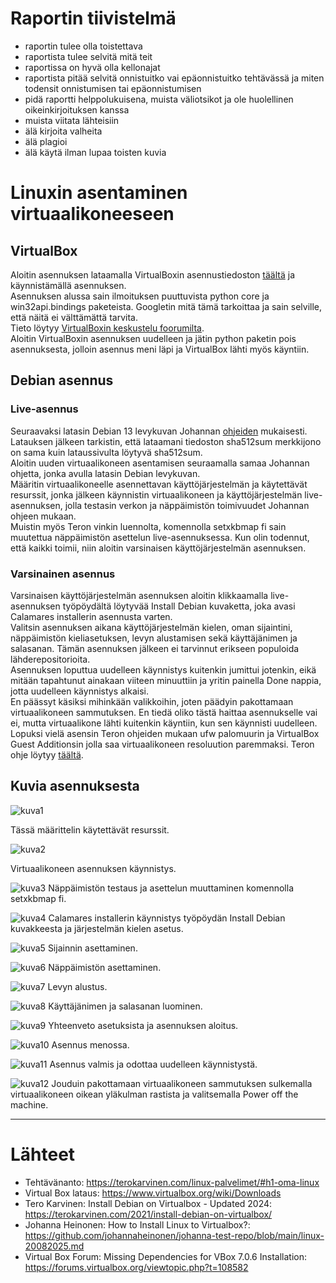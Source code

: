 # Raportin tiivistelmä

- raportin tulee olla toistettava
- raportista tulee selvitä mitä teit
- raportissa on hyvä olla kellonajat
- raportista pitää selvitä onnistuitko vai epäonnistuitko tehtävässä ja miten todensit onnistumisen tai epäonnistumisen
- pidä raportti helppolukuisena, muista väliotsikot ja ole huolellinen oikeinkirjoituksen kanssa
- muista viitata lähteisiin
- älä kirjoita valheita
- älä plagioi
- älä käytä ilman lupaa toisten kuvia

# Linuxin asentaminen virtuaalikoneeseen

## VirtualBox

Aloitin asennuksen lataamalla VirtualBoxin asennustiedoston [täältä](https://www.virtualbox.org/wiki/Downloads) ja käynnistämällä asennuksen.  
Asennuksen alussa sain ilmoituksen puuttuvista python core ja win32api.bindings paketeista. Googletin mitä tämä tarkoittaa ja sain selville, että näitä ei välttämättä tarvita.  
Tieto löytyy [VirtualBoxin keskustelu foorumilta](https://forums.virtualbox.org/viewtopic.php?t=108582).  
Aloitin VirtualBoxin asennuksen uudelleen ja jätin python paketin pois asennuksesta, jolloin asennus meni läpi ja VirtualBox lähti myös käyntiin.

## Debian asennus

### Live-asennus

Seuraavaksi latasin Debian 13 levykuvan Johannan [ohjeiden](https://github.com/johannaheinonen/johanna-test-repo/blob/main/linux-20082025.md) mukaisesti.  
Latauksen jälkeen tarkistin, että lataamani tiedoston sha512sum merkkijono on sama kuin lataussivulta löytyvä sha512sum.  
Aloitin uuden virtuaalikoneen asentamisen seuraamalla samaa Johannan ohjetta, jonka avulla latasin Debian levykuvan.  
Määritin virtuaalikoneelle asennettavan käyttöjärjestelmän ja käytettävät resurssit, jonka jälkeen käynnistin virtuaalikoneen ja käyttöjärjestelmän live-asennuksen, jolla testasin verkon ja näppäimistön toimivuudet Johannan ohjeen mukaan.  
Muistin myös Teron vinkin luennolta, komennolla setxkbmap fi sain muutettua näppäimistön asettelun live-asennuksessa. Kun olin todennut, että kaikki toimii, niin aloitin varsinaisen käyttöjärjestelmän asennuksen.

### Varsinainen asennus

Varsinaisen käyttöjärjestelmän asennuksen aloitin klikkaamalla live-asennuksen työpöydältä löytyvää Install Debian kuvaketta, joka avasi Calamares installerin asennusta varten.  
Valitsin asennuksen aikana käyttöjärjestelmän kielen, oman sijaintini, näppäimistön kieliasetuksen, levyn alustamisen sekä käyttäjänimen ja salasanan. Tämän asennuksen jälkeen ei tarvinnut erikseen populoida lähderepositorioita.  
Asennuksen loputtua uudelleen käynnistys kuitenkin jumittui jotenkin, eikä mitään tapahtunut ainakaan viiteen minuuttiin ja yritin painella Done nappia, jotta uudelleen käynnistys alkaisi.  
En päässyt käsiksi mihinkään valikkoihin, joten päädyin pakottamaan virtuaalikoneen sammutuksen. En tiedä oliko tästä haittaa asennukselle vai ei, mutta virtuaalikone lähti kuitenkin käyntiin, kun sen käynnisti uudelleen.  
Lopuksi vielä asensin Teron ohjeiden mukaan ufw palomuurin ja VirtualBox Guest Additionsin jolla saa virtuaalikoneen resoluution paremmaksi. Teron ohje löytyy [täältä](https://terokarvinen.com/2021/install-debian-on-virtualbox/).

## Kuvia asennuksesta

![kuva1](/pictures/newVM2.png)

Tässä määrittelin käytettävät resurssit.

![kuva2](/pictures/newVM5.png)

Virtuaalikoneen asennuksen käynnistys.

![kuva3](/pictures/newVM6.png)
Näppäimistön testaus ja asettelun muuttaminen komennolla setxkbmap fi.

![kuva4](/pictures/newVM7.png)
Calamares installerin käynnistys työpöydän Install Debian kuvakkeesta ja järjestelmän kielen asetus.

![kuva5](/pictures/newVM8.png)
Sijainnin asettaminen.

![kuva6](/pictures/newVM9.png)
Näppäimistön asettaminen.

![kuva7](/pictures/newVM10.png)
Levyn alustus.

![kuva8](/pictures/newVM11.png)
Käyttäjänimen ja salasanan luominen.

![kuva9](/pictures/newVM12.png)
Yhteenveto asetuksista ja asennuksen aloitus.

![kuva10](/pictures/newVM13.png)
Asennus menossa.

![kuva11](/pictures/newVM14.png)
Asennus valmis ja odottaa uudelleen käynnistystä.

![kuva12](/pictures/newVM17.png)
Jouduin pakottamaan virtuaalikoneen sammutuksen sulkemalla virtuaalikoneen oikean yläkulman rastista ja valitsemalla Power off the machine.

---

# Lähteet

- Tehtävänanto: https://terokarvinen.com/linux-palvelimet/#h1-oma-linux
- Virtual Box lataus: https://www.virtualbox.org/wiki/Downloads
- Tero Karvinen: Install Debian on Virtualbox - Updated 2024: https://terokarvinen.com/2021/install-debian-on-virtualbox/
- Johanna Heinonen: How to Install Linux to Virtualbox?: https://github.com/johannaheinonen/johanna-test-repo/blob/main/linux-20082025.md
- Virtual Box Forum: Missing Dependencies for VBox 7.0.6 Installation: https://forums.virtualbox.org/viewtopic.php?t=108582
